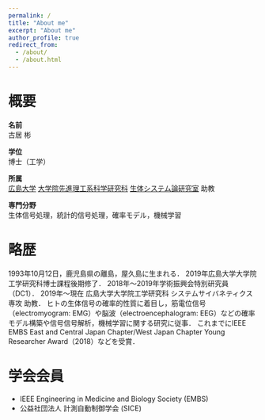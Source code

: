 ```yaml
---
permalink: /
title: "About me"
excerpt: "About me"
author_profile: true
redirect_from: 
  - /about/
  - /about.html
---
```


概要
======

**名前**<br>
古居 彬

**学位**<br>
博士（工学）

**所属**<br>
[広島大学](https://www.hiroshima-u.ac.jp/) [大学院先進理工系科学研究科](https://www.hiroshima-u.ac.jp/adse) [生体システム論研究室](https://bsys.hiroshima-u.ac.jp/) 助教

**専門分野**<br>
生体信号処理，統計的信号処理，確率モデル，機械学習

略歴
======
1993年10月12日，鹿児島県の離島，屋久島に生まれる．
2019年広島大学大学院工学研究科博士課程後期修了．
2018年〜2019年学術振興会特別研究員（DC1）．
2019年〜現在 広島大学大学院工学研究科 システムサイバネティクス専攻 助教．
ヒトの生体信号の確率的性質に着目し，筋電位信号（electromyogram: EMG）や脳波（electroencephalogram: EEG）などの確率モデル構築や信号信号解析，機械学習に関する研究に従事．
これまでにIEEE EMBS East and Central Japan Chapter/West Japan Chapter Young Researcher Award（2018）などを受賞．

学会会員
======
- IEEE Engineering in Medicine and Biology Society (EMBS)
- 公益社団法人 計測自動制御学会 (SICE)